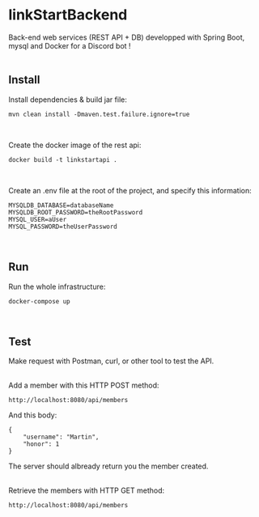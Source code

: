 # linkStartBackend
Back-end web services (REST API + DB) developped with Spring Boot, mysql and Docker for a Discord bot !  
<br>

## Install
Install dependencies & build jar file:  
```
mvn clean install -Dmaven.test.failure.ignore=true
```
<br>

Create the docker image of the rest api:  
```
docker build -t linkstartapi .
```
<br>

Create an .env file at the root of the project, and specify this information:
```
MYSQLDB_DATABASE=databaseName
MYSQLDB_ROOT_PASSWORD=theRootPassword
MYSQL_USER=aUser
MYSQL_PASSWORD=theUserPassword
```
<br>

## Run
Run the whole infrastructure:  
```
docker-compose up
```
<br>

## Test
Make request with Postman, curl, or other tool to test the API.
<br>
<br>

Add a member with this HTTP POST method:
```
http://localhost:8080/api/members
```
And this body:
```
{
    "username": "Martin",
    "honor": 1
}
```
The server should albready return you the member created.  
<br>

Retrieve the members with HTTP GET method:
```
http://localhost:8080/api/members
```
